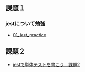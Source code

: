 ## 課題１
### jestについて勉強
- [01_jest_practice](./01_jest_practice/)

## 課題２
- [jestで単体テストを書こう　課題2](https://github.com/YamazakiYusuke/praha-challenge-templates/pull/1)